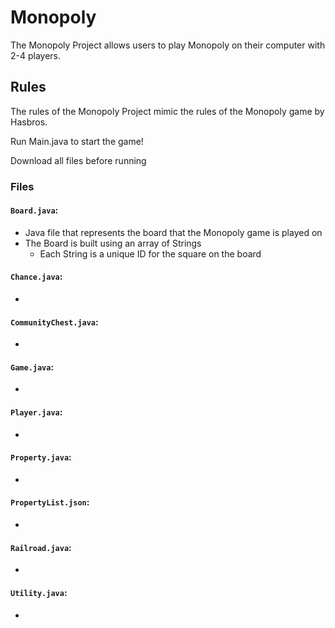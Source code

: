 # Monopoly
The Monopoly Project allows users to play Monopoly on their computer with 2-4 players.

## Rules
The rules of the Monopoly Project mimic the rules of the Monopoly game by Hasbros.

Run Main.java to start the game!

Download all files before running

### Files
#### `Board.java`:
- Java file that represents the board that the Monopoly game is played on
- The Board is built using an array of Strings
  - Each String is a unique ID for the square on the board
#### `Chance.java`:
- 
#### `CommunityChest.java`:
- 
#### `Game.java`:
- 
#### `Player.java`:
- 
#### `Property.java`:
- 
#### `PropertyList.json`:
- 
#### `Railroad.java`:
- 
#### `Utility.java`:
- 
